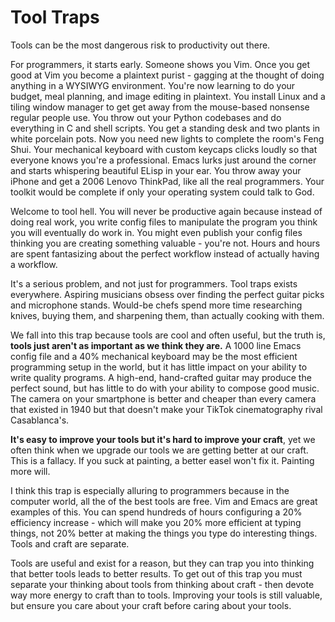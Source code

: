# Tool Traps

Tools can be the most dangerous risk to productivity out there.

For programmers, it starts early.
Someone shows you Vim.
Once you get good at Vim you become a plaintext purist - gagging at the thought of doing anything in a WYSIWYG environment.
You're now learning to do your budget, meal planning, and image editing in plaintext.
You install Linux and a tiling window manager to get get away from the mouse-based nonsense regular people use.
You throw out your Python codebases and do everything in C and shell scripts.
You get a standing desk and two plants in white porcelain pots.
Now you need new lights to complete the room's Feng Shui.
Your mechanical keyboard with custom keycaps clicks loudly so that everyone knows you're a professional.
Emacs lurks just around the corner and starts whispering beautiful ELisp in your ear.
You throw away your iPhone and get a 2006 Lenovo ThinkPad, like all the real programmers.
Your toolkit would be complete if only your operating system could talk to God.

Welcome to tool hell.
You will never be productive again because instead of doing real work, you write config files to manipulate the program you think you will eventually do work in.
You might even publish your config files thinking you are creating something valuable - you're not.
Hours and hours are spent fantasizing about the perfect workflow instead of actually having a workflow.

It's a serious problem, and not just for programmers.
Tool traps exists everywhere.
Aspiring musicians obsess over finding the perfect guitar picks and microphone stands.
Would-be chefs spend more time researching knives, buying them, and sharpening them, than actually cooking with them.

We fall into this trap because tools are cool and often useful, but the truth is, **tools just aren't as important as we think they are.**
A 1000 line Emacs config file and a 40% mechanical keyboard may be the most efficient programming setup in the world, but it has little impact on your ability to write quality programs.
A high-end, hand-crafted guitar may produce the perfect sound, but has little to do with your ability to compose good music.
The camera on your smartphone is better and cheaper than every camera that existed in 1940 but that doesn't make your TikTok cinematography rival Casablanca's.

**It's easy to improve your tools but it's hard to improve your craft**, yet we often think when we upgrade our tools we are getting better at our craft.
This is a fallacy.
If you suck at painting, a better easel won't fix it.
Painting more will.

I think this trap is especially alluring to programmers because in the computer world, all the of the best tools are free.
Vim and Emacs are great examples of this.
You can spend hundreds of hours configuring a 20% efficiency increase - which will make you 20% more efficient at typing things, not 20% better at making the things you type do interesting things.
Tools and craft are separate.

Tools are useful and exist for a reason, but they can trap you into thinking that better tools leads to better results.
To get out of this trap you must separate your thinking about tools from thinking about craft - then devote way more energy to craft than to tools.
Improving your tools is still valuable, but ensure you care about your craft before caring about your tools.
